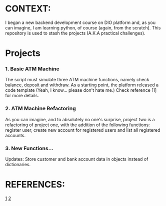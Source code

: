 # CONTEXT:

<p>I began a new backend development course on DIO platform and, as you can imagine, 
I am learning python, of course (again, from the scratch). This repository is
used to stash the projects (A.K.A practical challenges).</p>

# Projects 

### 1. Basic ATM Machine

<p>The script must simulate three ATM machine functions,
namely check balance, deposit and withdraw. As a starting point, 
the platform released a code template (Yeah, I know... please don't hate me.)
Check reference [1] for more details.</p>

### 2. ATM Machine Refactoring

<p>As you can imagine, and to absolutely no one's surprise, project two is a 
refactoring of project one, with the addition of the following functions: 
register user, create new account for registered users and list all registered accounts.</p>

### 3. New Functions...

<p>Updates: Store customer and bank account data in objects instead of dictionaries.</p>
 
# REFERENCES:

[1](https://github.com/digitalinnovationone/trilha-python-dio/blob/main/00%20-%20Fundamentos/desafio.py)
[2](https://github.com/digitalinnovationone/trilha-python-dio/tree/main)

